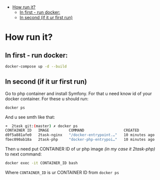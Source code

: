 <!-- TOC -->
* [How run it?](#how-run-it)
  * [In first - run docker:](#in-first---run-docker)
  * [In second (if it ur first run)](#in-second-if-it-ur-first-run)
<!-- TOC -->

# How run it?
## In first - run docker:
```bash
docker-compose up -d --build
```

## In second (if it ur first run)
Go to php container and install Symfony.
For that u need know id of your docker container. For these u should run:
```bash
docker ps
```
And u see smth like that:
```Bash
➜  2task git:(master) ✗ docker ps               
CONTAINER ID   IMAGE         COMMAND                  CREATED          STATUS          PORTS                NAMES
d0f5a881afe0   2task-nginx   "/docker-entrypoint.…"   10 minutes ago   Up 10 minutes   0.0.0.0:80->80/tcp   2task-nginx-1
fbec090ab18a   2task-php     "docker-php-entrypoi…"   10 minutes ago   Up 10 minutes   9000/tcp             2task-php-1
```
Then u need put CONTAINER ID of ur php image *(in my case it 2task-php)* to next command:
```bash
docker exec -it CONTAINER_ID bash 
```
Where `CONTAINER_ID` is ur CONTAINER ID from `docker ps`



